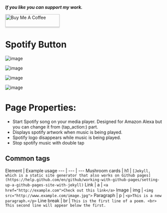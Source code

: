 _**If you like you can support my work.**_

<a href="https://www.buymeacoffee.com/berkansezer" target="_blank"><img src="https://www.buymeacoffee.com/assets/img/custom_images/orange_img.png" alt="Buy Me A Coffee" style="height: 41px !important;width: 174px !important;box-shadow: 0px 3px 2px 0px rgba(190, 190, 190, 0.5) !important;-webkit-box-shadow: 0px 3px 2px 0px rgba(190, 190, 190, 0.5) !important;" ></a> 

# Spotify Button 

![image](https://user-images.githubusercontent.com/84282504/204285116-301f9fa1-5ff8-4da6-ad1d-0521cd343b2e.png)

![image](https://user-images.githubusercontent.com/84282504/204288564-e194b83f-32c0-4b83-9bde-a5fe725b2c26.png)

![image](https://user-images.githubusercontent.com/84282504/204285163-8718c7a0-abca-4049-9d5a-b7091592789a.png)

![image](https://user-images.githubusercontent.com/84282504/204289579-e5407e5c-9e11-43a0-9e0b-9d887b2aeed9.png)

# Page Properties:

- Start Spotify song on your media player. Designed for Amazon Alexa but you can change it from (tap_action:) part. 
- Displays spotify artwork when music is being played. 
- Spotify logo disappears while music is being played.
- Stop spotify music with double tap

## Common tags

Element |  Example usage
--- | --- | ---
Mushroom cards | h1 | ```[Jekyll, which is a static site generator that also works on Github pages](https://help.github.com/en/github/working-with-github-pages/setting-up-a-github-pages-site-with-jekyll)```
Link | a | ```<a href="http://example.com">Check out this link</a>```
Image | img | ```<img src="http://www.example.com/image.jpg">```
Paragraph | p | ```<p>This is a new paragraph.</p>```
Line break | br | ```This is the first line of a poem. <br> This second line will appear below the first. ```
